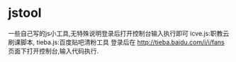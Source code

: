 # jstool
一些自己写的js小工具,无特殊说明登录后打开控制台输入执行即可
icve.js:职教云刷课脚本,
tieba.js:百度贴吧清粉工具 登录后在 http://tieba.baidu.com/i/i/fans 页面下打开控制台,输入代码执行.

